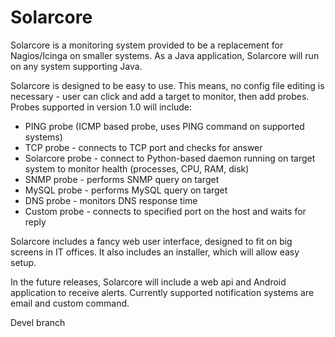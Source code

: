 Solarcore
=========

Solarcore is a monitoring system provided to be a replacement for Nagios/Icinga on smaller systems. As a Java application, Solarcore will run on any system supporting Java. 

Solarcore is designed to be easy to use. This means, no config file editing is necessary - user can click and add a target to monitor, then add probes. Probes supported in version 1.0 will include:

- PING probe (ICMP based probe, uses PING command on supported systems)
- TCP probe - connects to TCP port and checks for answer
- Solarcore probe - connect to Python-based daemon running on target system to monitor health (processes, CPU, RAM, disk)
- SNMP probe - performs SNMP query on target
- MySQL probe - performs MySQL query on target
- DNS probe - monitors DNS response time
- Custom probe - connects to specified port on the host and waits for reply

Solarcore includes a fancy web user interface, designed to fit on big screens in IT offices. It also includes an installer, which will allow easy setup.

In the future releases, Solarcore will include a web api and Android application to receive alerts. Currently supported notification systems are email and custom command.


Devel branch